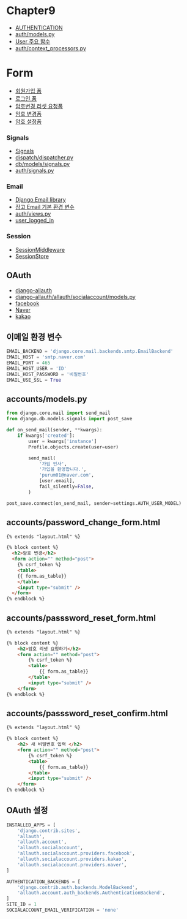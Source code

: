 # Chapter9

* [AUTHENTICATION](https://github.com/django/django/blob/master/django/conf/global_settings.py#LC493)
* [auth/models.py](https://github.com/django/django/blob/master/django/contrib/auth/models.py#LC288)
* [User 주요 함수](https://github.com/django/django/blob/master/django/contrib/auth/base_user.py#LC47)
* [auth/context_processors.py](https://github.com/django/django/blob/master/django/contrib/auth/context_processors.py#LC46)

# Form
* [회원가입 폼](https://github.com/django/django/blob/2.1/django/contrib/auth/forms.py#LC64)
* [로그인 폼](https://github.com/django/django/blob/2.1/django/contrib/auth/forms.py#LC155)
* [암호변경 리셋 요청폼](https://github.com/django/django/blob/2.1/django/contrib/auth/forms.py#LC231)
* [암호 변경폼](https://github.com/django/django/blob/2.1/django/contrib/auth/forms.py#LC342)
* [암호 설정폼](https://github.com/django/django/blob/2.1/django/contrib/auth/forms.py#LC298)
### Signals
* [Signals](https://docs.djangoproject.com/en/2.1/ref/signals/)
* [dispatch/dispatcher.py](https://github.com/django/django/blob/master/django/dispatch/dispatcher.py)
* [db/models/signals.py](https://github.com/django/django/blob/master/django/db/models/signals.py)
* [auth/signals.py](https://github.com/django/django/blob/master/django/contrib/auth/signals.py)
### Email
* [Django Email library](https://docs.djangoproject.com/en/2.1/topics/email/)
* [장고 Email 기본 환경 변수](https://github.com/django/django/blob/master/django/conf/global_settings.py#L184)
* [auth/views.py](https://github.com/django/django/blob/master/django/contrib/auth/views.py)
* [user_logged_in](https://github.com/django/django/blob/2.1/django/contrib/auth/__init__.py#L161)
### Session
* [SessionMiddleware](https://github.com/django/django/blob/2.1.1/django/contrib/sessions/middleware.py)
* [SessionStore](https://github.com/django/django/blob/master/django/contrib/sessions/backends/db.py)

OAuth
---
* [django-allauth](https://django-allauth.readthedocs.io/en/latest/providers.html)
* [django-allauth/allauth/socialaccount/models.py](https://github.com/pennersr/django-allauth/blob/master/allauth/socialaccount/models.py)
* [facebook](https://developers.facebook.com/)
* [Naver](https://developers.naver.com/)
* [kakao](https://developers.kakao.com/)


이메일 환경 변수
---
~~~python
EMAIL_BACKEND = 'django.core.mail.backends.smtp.EmailBackend'
EMAIL_HOST = 'smtp.naver.com'
EMAIL_PORT = 465
EMAIL_HOST_USER = 'ID'
EMAIL_HOST_PASSWORD = '비밀번호'
EMAIL_USE_SSL = True
~~~

accounts/models.py
---
~~~python
from django.core.mail import send_mail
from django.db.models.signals import post_save

def on_send_mail(sender, **kwargs):
    if kwargs['created']:
        user = kwargs['instance']
        Profile.objects.create(user=user)

        send_mail(
            '가입 인사',
            '가입을 환영합니다.',
            'purum01@naver.com',
            [user.email],
            fail_silently=False,
        )

post_save.connect(on_send_mail, sender=settings.AUTH_USER_MODEL)
~~~

accounts/password_change_form.html
---
~~~html
{% extends "layout.html" %}

{% block content %}
  <h2>암호 변경</h2>
  <form action="" method="post">
    {% csrf_token %}
    <table>
    {{ form.as_table}}
    </table>
    <input type="submit" />
  </form>
{% endblock %}
~~~

accounts/passsword_reset_form.html
---
~~~html
{% extends "layout.html" %}

{% block content %}
    <h2>암호 리셋 요청하기</h2>
    <form action="" method="post">
        {% csrf_token %}
        <table>
            {{ form.as_table}}
        </table>
        <input type="submit" />
    </form>
{% endblock %}
~~~
accounts/passsword_reset_confirm.html
---
~~~html
{% extends "layout.html" %}

{% block content %}
    <h2> 새 비밀번호 입력 </h2>
    <form action="" method="post">
        {% csrf_token %}
        <table>
            {{ form.as_table}}
        </table>
        <input type="submit" />
    </form>
{% endblock %}
~~~
OAuth 설정
---
~~~python
INSTALLED_APPS = [
    'django.contrib.sites',
    'allauth',
    'allauth.account',
    'allauth.socialaccount',
    'allauth.socialaccount.providers.facebook',
    'allauth.socialaccount.providers.kakao',
    'allauth.socialaccount.providers.naver',
]

AUTHENTICATION_BACKENDS = [
    'django.contrib.auth.backends.ModelBackend',
    'allauth.account.auth_backends.AuthenticationBackend',
]
SITE_ID = 1
SOCIALACCOUNT_EMAIL_VERIFICATION = 'none'
~~~
